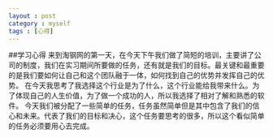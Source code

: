 ```yaml
---
layout : post
category : myself
tags : [心得]
---
```

##学习心得
   来到淘钢网的第一天，在今天下午我们做了简短的培训，主要讲了公司的制度，我们在实习期间所要做的任务，还有就是我们的目标。最关键和最重要的是我们要如何让自己和这个团队融于一体，如何找到自己的优势并发挥自己的优势。
   在今天我思考了我选择这个行业是为了什么，这个行业能给我带来什么。为了体现自己的人生价值，为了做一个成功的人，所以我选择了相对了解和熟悉的软件。
   今天我们被分配了一些简单的任务，任务虽然简单但是其中包含了我们的信心和未来。代表了我们的目标和决心，这个任务要思考的很多，所以这个看似简单的任务必须要用心去完成。
